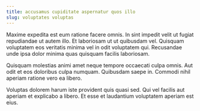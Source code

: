 ```yaml
---
title: accusamus cupiditate aspernatur quos illo
slug: voluptates voluptas
---
```


Maxime expedita est eum ratione facere omnis. In sint impedit velit ut fugiat repudiandae ut autem illo. Et laboriosam ut ut quibusdam vel. Quisquam voluptatem eos veritatis minima vel in odit voluptatem qui. Recusandae unde ipsa dolor minima quas quisquam facilis laboriosam.

Quisquam molestias animi amet neque tempore occaecati culpa omnis. Aut odit et eos doloribus culpa numquam. Quibusdam saepe in. Commodi nihil aperiam ratione vero ea libero.

Voluptas dolorem harum iste provident quis quasi sed. Qui vel facilis aut aperiam et explicabo a libero. Et esse et laudantium voluptatem aperiam est eius.
